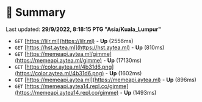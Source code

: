 # 📖 Summary
Last updated: **29/9/2022, 8:18:15 PTG "Asia/Kuala_Lumpur"**

- `GET` [https://lilr.ml](https://lilr.ml) - **Up** (2556ms)
- `GET` [https://hst.aytea.ml](https://hst.aytea.ml) - **Up** (810ms)
- `GET` [https://memeapi.aytea.ml/gimme](https://memeapi.aytea.ml/gimme) - **Up** (17130ms)
- `GET` [https://color.aytea.ml/4b31d6.png](https://color.aytea.ml/4b31d6.png) - **Up** (1602ms)
- `GET` [https://memeapi.aytea.ml](https://memeapi.aytea.ml) - **Up** (896ms)
- `GET` [https://memeapi.aytea14.repl.co/gimme](https://memeapi.aytea14.repl.co/gimme) - **Up** (1493ms)
